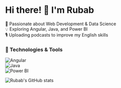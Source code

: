 # Hi there! 👋 I'm Rubab  
🚀 Passionate about Web Development & Data Science  
💡 Exploring Angular, Java, and Power BI  
🎙️ Uploading podcasts to improve my English skills  

### 🔧 Technologies & Tools  
![Angular](https://img.shields.io/badge/-Angular-red?style=flat&logo=angular)  
![Java](https://img.shields.io/badge/-Java-blue?style=flat&logo=java)  
![Power BI](https://img.shields.io/badge/-PowerBI-yellow?style=flat&logo=powerbi)

![Rubab's GitHub stats](https://github-readme-stats.vercel.app/api?username=Rubab123&show_icons=true&theme=radical)


<!--
**Rubab13/Rubab13** is a ✨ _special_ ✨ repository because its `README.md` (this file) appears on your GitHub profile.

Here are some ideas to get you started:

- 🔭 I’m currently working on ...
- 🌱 I’m currently learning ...
- 👯 I’m looking to collaborate on ...
- 🤔 I’m looking for help with ...
- 💬 Ask me about ...
- 📫 How to reach me: ...
- 😄 Pronouns: ...
- ⚡ Fun fact: ...
-->

